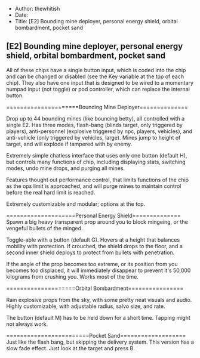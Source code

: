 - Author: thewhitish
- Date:
- Title: [E2] Bounding mine deployer, personal energy shield, orbital bombardment, pocket sand

## [E2] Bounding mine deployer, personal energy shield, orbital bombardment, pocket sand

All of these chips have a single button input, which is coded into the chip and can be changed or disabled (see the Key variable at the top of each chip). They also have one input that is designed to be wired to a momentary numpad input (not toggle) or pod controller, which can replace the internal button.

=====================Bounding Mine Deployer==============

Drop up to 44 bounding mines (like bouncing betty), all controlled with a single E2. Has three modes, flash-bang (blinds target, only triggered by players), anti-personnel (explosive triggered by npc, players, vehicles), and anti-vehicle (only triggered by vehicles, large). Mines jump to height of target, and will explode if tampered with by enemy.

Extremely simple chatless interface that uses only one button (default H), but controls many functions of chip, including displaying stats, switching modes, undo mine drops, and purging all mines.

Features thought out performance control, that limits functions of the chip as the ops limit is approached, and will purge mines to maintain control before the real hard limit is reached.

Extremely customizable and modular; options at the top.

====================Personal Energy Shield==============
Spawn a big heavy transparent prop around you to block mingeing, or the vengeful bullets of the minged.

Toggle-able with a button (default G). Hovers at a height that balances mobility with protection. If crouched, the shield drops to the floor, and a second inner shield deploys to protect from bullets with penetration.

If the angle of the prop becomes too extreme, or its position from you becomes too displaced, it will immediately disappear to prevent it's 50,000 kilograms from crushing you. Works most of the time.

====================Orbital Bombardment================

Rain explosive props from the sky, with some pretty neat visuals and audio. Highly customizable, with adjustable radius, salvo size, and rate.

The button (default M) has to be held down for a short time. Tapping might not always work.

========================Pocket Sand===================
Just like the flash bang, but skipping the delivery system. This version has a slow fade effect. Just look at the target and press B.

